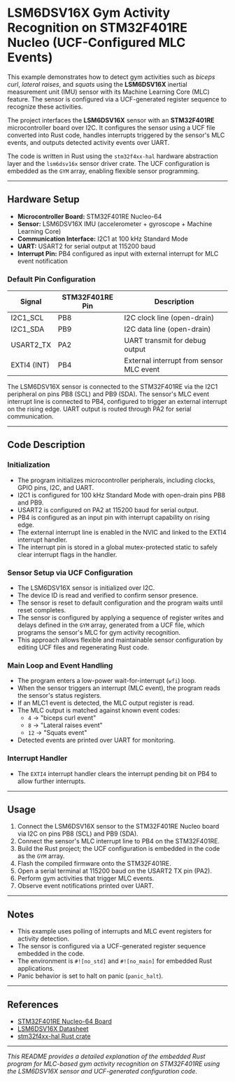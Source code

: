 # LSM6DSV16X Gym Activity Recognition on STM32F401RE Nucleo (UCF-Configured MLC Events)

This example demonstrates how to detect gym activities such as *biceps curl*, *lateral raises*, and *squats* using the **LSM6DSV16X** inertial measurement unit (IMU) sensor with its Machine Learning Core (MLC) feature. The sensor is configured via a UCF-generated register sequence to recognize these activities.

The project interfaces the **LSM6DSV16X** sensor with an **STM32F401RE** microcontroller board over I2C. It configures the sensor using a UCF file converted into Rust code, handles interrupts triggered by the sensor's MLC events, and outputs detected activity events over UART.

The code is written in Rust using the `stm32f4xx-hal` hardware abstraction layer and the `lsm6dsv16x` sensor driver crate. The UCF configuration is embedded as the `GYM` array, enabling flexible sensor programming.

---

## Hardware Setup

- **Microcontroller Board:** STM32F401RE Nucleo-64
- **Sensor:** LSM6DSV16X IMU (accelerometer + gyroscope + Machine Learning Core)
- **Communication Interface:** I2C1 at 100 kHz Standard Mode
- **UART:** USART2 for serial output at 115200 baud
- **Interrupt Pin:** PB4 configured as input with external interrupt for MLC event notification

### Default Pin Configuration

| Signal       | STM32F401RE Pin | Description                      |
|--------------|-----------------|---------------------------------|
| I2C1_SCL     | PB8             | I2C clock line (open-drain)     |
| I2C1_SDA     | PB9             | I2C data line (open-drain)      |
| USART2_TX    | PA2             | UART transmit for debug output  |
| EXTI4 (INT)  | PB4             | External interrupt from sensor MLC event |

The LSM6DSV16X sensor is connected to the STM32F401RE via the I2C1 peripheral on pins PB8 (SCL) and PB9 (SDA). The sensor's MLC event interrupt line is connected to PB4, configured to trigger an external interrupt on the rising edge. UART output is routed through PA2 for serial communication.

---

## Code Description

### Initialization

- The program initializes microcontroller peripherals, including clocks, GPIO pins, I2C, and UART.
- I2C1 is configured for 100 kHz Standard Mode with open-drain pins PB8 and PB9.
- USART2 is configured on PA2 at 115200 baud for serial output.
- PB4 is configured as an input pin with interrupt capability on rising edge.
- The external interrupt line is enabled in the NVIC and linked to the EXTI4 interrupt handler.
- The interrupt pin is stored in a global mutex-protected static to safely clear interrupt flags in the handler.

### Sensor Setup via UCF Configuration

- The LSM6DSV16X sensor is initialized over I2C.
- The device ID is read and verified to confirm sensor presence.
- The sensor is reset to default configuration and the program waits until reset completes.
- The sensor is configured by applying a sequence of register writes and delays defined in the `GYM` array, generated from a UCF file, which programs the sensor's MLC for gym activity recognition.
- This approach allows flexible and maintainable sensor configuration by editing UCF files and regenerating Rust code.

### Main Loop and Event Handling

- The program enters a low-power wait-for-interrupt (`wfi`) loop.
- When the sensor triggers an interrupt (MLC event), the program reads the sensor's status registers.
- If an MLC1 event is detected, the MLC output register is read.
- The MLC output is matched against known event codes:
  - `4` → "biceps curl event"
  - `8` → "Lateral raises event"
  - `12` → "Squats event"
- Detected events are printed over UART for monitoring.

### Interrupt Handler

- The `EXTI4` interrupt handler clears the interrupt pending bit on PB4 to allow further interrupts.

---

## Usage

1. Connect the LSM6DSV16X sensor to the STM32F401RE Nucleo board via I2C on pins PB8 (SCL) and PB9 (SDA).
2. Connect the sensor's MLC interrupt line to PB4 on the STM32F401RE.
3. Build the Rust project; the UCF configuration is embedded in the code as the `GYM` array.
4. Flash the compiled firmware onto the STM32F401RE.
5. Open a serial terminal at 115200 baud on the USART2 TX pin (PA2).
6. Perform gym activities that trigger MLC events.
7. Observe event notifications printed over UART.

---

## Notes

- This example uses polling of interrupts and MLC event registers for activity detection.
- The sensor is configured via a UCF-generated register sequence embedded in the code.
- The environment is `#![no_std]` and `#![no_main]` for embedded Rust applications.
- Panic behavior is set to halt on panic (`panic_halt`).

---

## References

- [STM32F401RE Nucleo-64 Board](https://www.st.com/en/evaluation-tools/nucleo-f401re.html)
- [LSM6DSV16X Datasheet](https://www.st.com/resource/en/datasheet/lsm6dsv16x.pdf)
- [stm32f4xx-hal Rust crate](https://docs.rs/stm32f4xx-hal)

---

*This README provides a detailed explanation of the embedded Rust program for MLC-based gym activity recognition on STM32F401RE using the LSM6DSV16X sensor and UCF-generated configuration code.*
